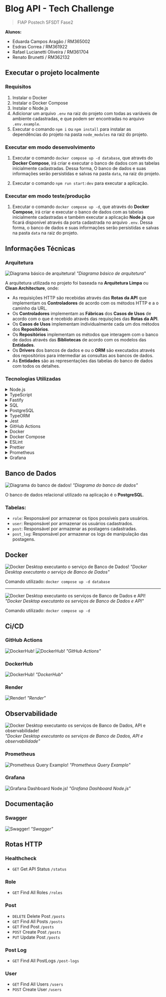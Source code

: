 # Blog API - Tech Challenge

> FIAP Postech 5FSDT Fase2

**Alunos:**

- Eduarda Campos Aragão / RM365002
- Esdras Correa / RM361922
- Rafael Lucianetti Oliveira / RM361704
- Renato Brunetti / RM362132

## Executar o projeto localmente

### Requisitos

1. Instalar o Docker
2. Instalar o Docker Compose
3. Instalar o Node.js
4. Adicionar um arquivo `.env` na raiz do projeto com todas as variáveis de ambiente cadastradas, e que podem ser encontradas no arquivo `.env.example`.
5. Executar o comando `npm i` ou `npm install` para instalar as dependências do projeto na pasta `node_modules` na raiz do projeto.

### Executar em modo desenvolvimento

1. Executar o comando `docker compose up -d database`, que através do **Docker Compose**, irá criar e executar o banco de dados com as tabelas inicialmente cadastradas. Dessa forma, O banco de dados e suas informações serão persistidas e salvas na pasta `data`, na raiz do projeto.

2. Executar o comando `npm run start:dev` para executar a aplicação.

### Executar em modo teste/produção

1. Executar o comando `docker compose up -d`, que através do **Docker Compose**, irá criar e executar o banco de dados com as tabelas inicialmente cadastradas e também executar a aplicação **Node.js** que ficará disponível através da porta cadastrada no arquivo `.env`. Dessa forma, o banco de dados e suas informações serão persistidas e salvas na pasta `data` na raiz do projeto.

## Informações Técnicas

### Arquitetura

![Diagrama básico de arquitetura!](/assets/images/arch-app-diagram.png 'Diagrama básico de arquitetura') _"Diagrama básico de arquitetura"_

A arquitetura utilizada no projeto foi baseada na **Arquitetura Limpa** ou **Clean Architecture**, onde:

- As requisições HTTP são recebidas através das **Rotas da API** que implementam os **Controladores** de acordo com os métodos HTTP e a o caminho da URL.
- Os **Controladores** implementam as **Fábricas** dos **Casos de Usos** de acordo com o que é recebido através das requisções das **Rotas da API**.
- Os **Casos de Usos** implementam individualmente cada um dos métodos dos **Repositórios**.
- Os **Repositórios** implementam os métodos que interagem com o banco de dados através das **Bibliotecas** de acordo com os modelos das **Entidades**.
- Os **Drivers** dos bancos de dados e ou o **ORM** são executados através dos repositórios para intermediar as consultas aos bancos de dados.
- As **Entidades** são as representações das tabelas do banco de dados com todos os detalhes.

### Tecnologias Utilizadas

<details>
  <summary>Node.js</summary>
  Um ambiente de execução JavaScript assíncrono e baseado em eventos. Ele permite a construção de aplicações de rede escaláveis e de alta performance, sendo a base para o desenvolvimento do back-end da API.
</details>
<details>
  <summary>TypeScript</summary>
  Uma superset do JavaScript que adiciona tipagem estática opcional. Ele melhora a manutenibilidade, a legibilidade e a confiabilidade do código, detectando erros de forma antecipada e facilitando o desenvolvimento em equipe.
</details>
<details>
  <summary>Fastify</summary>
  Um framework web focado em alta performance e baixa sobrecarga para Node.js. Ele é otimizado para lidar com um grande volume de requisições por segundo, oferecendo uma experiência de desenvolvimento simples e eficiente para a criação de rotas, plugins e middlewares da API.
</details>
<details>
  <summary>SQL</summary>
  A linguagem padrão para gerenciamento e manipulação de bancos de dados relacionais. É usada em conjunto com o PostgreSQL para criar, consultar, atualizar e excluir dados, garantindo a integridade e a estrutura das tabelas.
</details>
<details>
  <summary>PostgreSQL</summary>
  Um poderoso sistema de banco de dados relacional de código aberto, conhecido por sua robustez, confiabilidade e conformidade com padrões SQL. Ele é usado para armazenar e gerenciar os dados da aplicação de forma segura e consistente.
</details>
<details>
  <summary>TypeORM</summary>
  Um Object-Relational Mapper (ORM) para Node.js e TypeScript. Ele permite mapear as classes de entidade da aplicação para as tabelas do banco de dados, simplificando a interação com o PostgreSQL e mantendo a lógica de negócio desacoplada dos comandos SQL brutos.
</details>
<details>
  <summary>Jest</summary>
  Um framework de testes em JavaScript, com foco em simplicidade. Ele é usado para escrever e executar testes unitários e de integração, garantindo que o código da aplicação funcione conforme o esperado e que novas funcionalidades não quebrem as existentes (testes de regressão).
</details>
<details>
  <summary>GitHub Actions</summary>
  Uma ferramenta de integração e entrega contínua (CI/CD) do GitHub. Ela automatiza o fluxo de trabalho de desenvolvimento, como a execução de testes, a validação de código e o deploy da aplicação, garantindo um processo de entrega contínua e segura.
</details>
<details>
  <summary>Docker</summary>
  Uma plataforma de contêinerização que permite empacotar a aplicação e suas dependências em um ambiente isolado. Isso garante que a API funcione de maneira consistente em qualquer ambiente, do desenvolvimento à produção, eliminando problemas de compatibilidade.
</details>
<details>
  <summary>Docker Compose</summary>
  Uma ferramenta para definir e gerenciar aplicações multi-contêiner do Docker. Ela simplifica a orquestração do ambiente de desenvolvimento da API, permitindo que todos os serviços (como o Node.js e o PostgreSQL) sejam iniciados e conectados com um único comando.
</details>
<details>
  <summary>ESLint</summary>
  Uma ferramenta de análise estática de código para identificar e reportar problemas no código JavaScript/TypeScript. Ela ajuda a manter um padrão de codificação consistente, evitar erros comuns e melhorar a qualidade geral do código.
</details>
<details>
  <summary>Prettier</summary>
  Um formatador de código que garante que todo o código-fonte da aplicação seja formatado de forma consistente. Ele elimina discussões sobre estilos de código, promovendo um ambiente de desenvolvimento mais colaborativo e focado na lógica de negócio.
</details>
<details>
  <summary>Prometheus</summary>
  Um sistema de monitoramento e alerta de código aberto. Ele coleta métricas de séries temporais da sua API (como tempo de resposta, uso de CPU e erros) e as armazena em seu próprio banco de dados, permitindo que você entenda o comportamento e a performance da aplicação ao longo do tempo.
</details>
<details>
  <summary>Grafana</summary>
  Uma plataforma de análise e visualização de dados. Ela se integra perfeitamente com o Prometheus (e outras fontes de dados) para criar painéis (dashboards) e gráficos interativos. Com o Grafana, é possível visualizar as métricas coletadas pelo Prometheus de forma clara e intuitiva, facilitando a identificação de problemas, a tomada de decisões e a otimização da API.
</details>

## Banco de Dados

![Diagrama do banco de dados!](/assets/images/db-diagram.png 'Diagrama do banco de dados') _"Diagrama do banco de dados"_

O banco de dados relacional utilizado na aplicação é o **PostgreSQL**.

### Tabelas:

- `role`: Responsável por armazenar os tipos possíveis para usuários.
- `user`: Responsável por armazenar os usuários cadastrados.
- `post`: Responsável por armazenar as postagens cadastradas.
- `post_log`: Responsável por armazenar os logs de manipulação das postagens.

## Docker

![Docker Desktop executanto o serviço de Banco de Dados!](/assets/images/docker-desktop-database.png 'Docker Desktop executanto o serviço de Banco de Dados') _"Docker Desktop executanto o serviço de Banco de Dados"_

Comando utilizado: `docker compose up -d database`

---

![Docker Desktop executanto os serviços de Banco de Dados e API!](/assets/images/docker-desktop-full.png 'Docker Desktop executanto os serviços de Banco de Dados e API') _"Docker Desktop executanto os serviços de Banco de Dados e API"_

Comando utilizado: `docker compose up -d`

## Ci/CD

### GitHub Actions

![DockerHub!](/assets/images/github-actions-01.png 'DockerHub')
![DockerHub!](/assets/images/github-actions-02.png 'DockerHub') _"GitHub Actions"_

### DockerHub

![DockerHub!](/assets/images/dockerhub.png 'DockerHub') _"DockerHub"_

### Render

![Render!](/assets/images/render.png 'Render') _"Render"_

## Observabilidade

![Docker Desktop executanto os serviços de Banco de Dados, API e observabilidade!](/assets/images/docker-desktop-observabilidade.png 'Docker Desktop executanto os serviços de Banco de Dados, API e observabilidade') _"Docker Desktop executanto os serviços de Banco de Dados, API e observabilidade"_

### Prometheus

![Prometheus Query Examplo!](/assets/images/prometheus-query.png 'Prometheus Query Examplo') _"Prometheus Query Examplo"_

### Grafana

![Grafana Dashboard Node.js!](/assets/images/grafana-dashboard-nodejs.png 'Grafana Dashboard Node.js') _"Grafana Dashboard Node.js"_

## Documentação

### Swagger

![Swagger!](/assets/images/swagger.png 'Swagger') _"Swagger"_

## Rotas HTTP

### Healthcheck

- `GET` Get API Status `/status`

### Role

- `GET` Find All Roles `/roles`

### Post

- `DELETE` Delete Post `/posts`
- `GET` Find All Posts `/posts`
- `GET` Find Post `/posts`
- `POST` Create Post `/posts`
- `PUT` Update Post `/posts`

### Post Log

- `GET` Find All PostLogs `/post-logs`

### User

- `GET` Find All Users `/users`
- `POST` Create User `/users`
